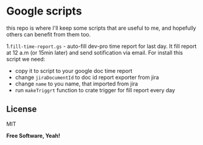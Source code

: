 # Google scripts

this repo is where I'll keep some scripts that are useful to me, and hopefully others can benefit from them too.

1.`fill-time-report.gs` - auto-fill dev-pro time report for last day. It fill report at 12 a.m (or 15min later) and send sotification via email. For install this script we need:
- copy it to script to your google doc time report
- change `jiraDocumentId` to doc id report exporter from jira
- change `name` to you name, that imported from jira
- run `makeTriggrt` function to crate trigger for fill report every day

License
----
MIT

**Free Software, Yeah!**
